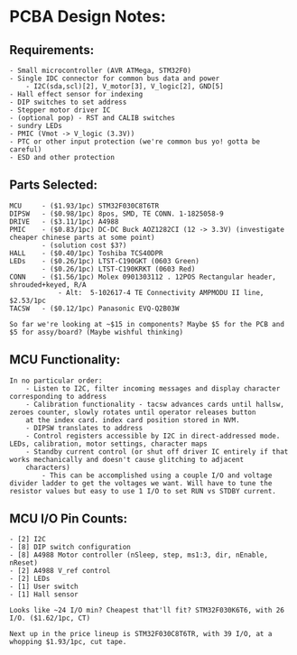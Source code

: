 # PCBA Design Notes:

## Requirements:
	- Small microcontroller (AVR ATMega, STM32F0)
	- Single IDC connector for common bus data and power
		- I2C(sda,scl)[2], V_motor[3], V_logic[2], GND[5]
	- Hall effect sensor for indexing
	- DIP switches to set address
	- Stepper motor driver IC
	- (optional pop) - RST and CALIB switches
	- sundry LEDs
	- PMIC (Vmot -> V_logic (3.3V))
	- PTC or other input protection (we're common bus yo! gotta be careful)
	- ESD and other protection

## Parts Selected:
	MCU 	- ($1.93/1pc) STM32F030C8T6TR 
	DIPSW 	- ($0.98/1pc) 8pos, SMD, TE CONN. 1-1825058-9
	DRIVE 	- ($3.11/1pc) A4988
	PMIC 	- ($0.83/1pc) DC-DC Buck AOZ1282CI (12 -> 3.3V) (investigate cheaper chinese parts at some point)
			- (solution cost $3?)
	HALL 	- ($0.40/1pc) Toshiba TCS40DPR
	LEDs	- ($0.26/1pc) LTST-C190GKT (0603 Green)
			- ($0.26/1pc) LTST-C190KRKT (0603 Red)
	CONN 	- ($1.56/1pc) Molex 0901303112 . 12POS Rectangular header, shrouded+keyed, R/A
				- Alt: 	5-102617-4 TE Connectivity AMPMODU II line, $2.53/1pc
	TACSW 	- ($0.12/1pc) Panasonic EVQ-Q2B03W

	So far we're looking at ~$15 in components? Maybe $5 for the PCB and $5 for assy/board? (Maybe wishful thinking)

## MCU Functionality:
	In no particular order:
		- Listen to I2C, filter incoming messages and display character corresponding to address
		- Calibration functionality - tacsw advances cards until hallsw, zeroes counter, slowly rotates until operator releases button 
		at the index card. index card position stored in NVM.
		- DIPSW translates to address
		- Control registers accessible by I2C in direct-addressed mode. LEDs, calibration, motor settings, character maps
		- Standby current control (or shut off driver IC entirely if that works mechanically and doesn't cause glitching to adjacent 
		characters)
			- This can be accomplished using a couple I/O and voltage divider ladder to get the voltages we want. Will have to tune the resistor values but easy to use 1 I/O to set RUN vs STDBY current.

## MCU I/O Pin Counts:
	- [2] I2C
	- [8] DIP switch configuration
	- [8] A4988 Motor controller (nSleep, step, ms1:3, dir, nEnable, nReset)
	- [2] A4988 V_ref control
	- [2] LEDs
	- [1] User switch
	- [1] Hall sensor

	Looks like ~24 I/O min? Cheapest that'll fit? STM32F030K6T6, with 26 I/O. ($1.62/1pc, CT)

	Next up in the price lineup is STM32F030C8T6TR, with 39 I/O, at a whopping $1.93/1pc, cut tape.
